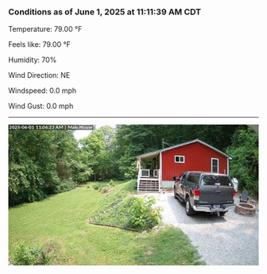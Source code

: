 ### Conditions as of June 1, 2025 at 11:11:39 AM CDT 

Temperature: 79.00 &deg;F

Feels like: 79.00 &deg;F

Humidity: 70%

Wind Direction: NE

Windspeed: 0.0 mph

Wind Gust: 0.0 mph

---

<img src="./images/latest.jpeg"/>

